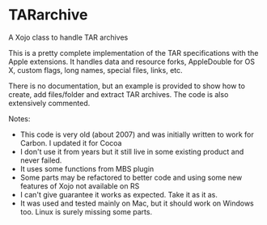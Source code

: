 # TARarchive
A Xojo class to handle TAR archives

This is a pretty complete implementation of the TAR specifications with the Apple extensions.
It handles data and resource forks, AppleDouble for OS X, custom flags, long names, special files, links, etc.

There is no documentation, but an example is provided to show how to create, add files/folder and extract TAR archives.
The code is also extensively commented.

Notes:
* This code is very old (about 2007) and was initially written to work for Carbon. I updated it for Cocoa
* I don't use it from years but it still live in some existing product and never failed.
* It uses some functions from MBS plugin
* Some parts may be refactored to better code and using some new features of Xojo not available on RS
* I can't give guarantee it works as expected. Take it as it as.
* It was used and tested mainly on Mac, but it should work on Windows too. Linux is surely missing some parts.
